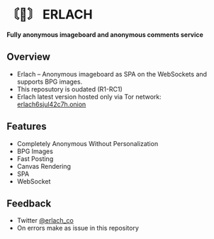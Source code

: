 # 〘〙 ERLACH
**Fully anonymous imageboard and anonymous comments service**

## Overview

* Erlach – Anonymous imageboard as SPA on the WebSockets and supports BPG images.
* This reposutory is oudated (R1-RC1)
* Erlach latest version hosted only via Tor network: [erlach6sjul42c7h.onion](http://erlach6sjul42c7h.onion/)

## Features

* Completely Anonymous Without Personalization
* BPG Images
* Fast Posting
* Canvas Rendering
* SPA
* WebSocket

## Feedback

* Twitter [@erlach_co](https://twitter.com/erlach_co)
* On errors make as issue in this repository
